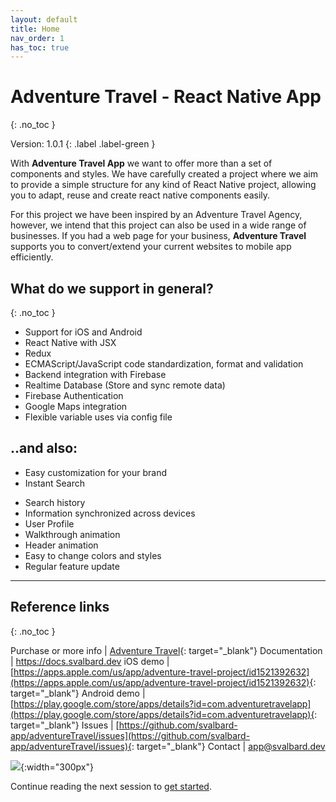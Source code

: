 ```yaml
---
layout: default
title: Home
nav_order: 1
has_toc: true
---
```

# Adventure Travel - React Native App
{: .no_toc }

Version: 1.0.1
{: .label .label-green }

With **Adventure Travel App** we want to offer more than a set of components and styles. We have carefully created a project where we aim to provide a simple structure for any kind of React Native project, allowing you to adapt, reuse and create react native components easily.

For this project we have been inspired by an Adventure Travel Agency, however, we intend that this project can also be used in a wide range of businesses. If you had a web page for your business, **Adventure Travel** supports you to convert/extend your current websites to mobile app efficiently.

## What do we support in general?
{: .no_toc }

- Support for iOS and Android
- React Native with JSX
- Redux
- ECMAScript/JavaScript code standardization, format and validation
- Backend integration with Firebase
- Realtime Database (Store and sync remote data)
- Firebase Authentication
- Google Maps integration
- Flexible variable uses via config file
<!-- - Push Notifications -->
<!-- - Social logins via facebook or Google -->

## ..and also:

- Easy customization for your brand
- Instant Search
<!-- - Support filter by category, tab and pricing -->
<!-- - Search history and clean up -->
- Search history
- Information synchronized across devices
- User Profile
- Walkthrough animation
- Header animation
- Easy to change colors and styles
- Regular feature update
<!-- - Regular feature update and free bug fix -->

---

## Reference links
{: .no_toc }

<!-- Try a demo App, avalilable download on App Store and Google Play:

[![App Store](/images/app-store-badge.svg){:height="500px" width="200px" .m-2}](https://apps.apple.com/us/app/adventure-travel-project/id1521392632){: .btn-white target="_blank"}
[![Google Play](/images/google-play-badge.svg){:height="500px" width="200px" .m-2}](https://play.google.com/store/apps/details?id=com.adventuretravelapp){: .btn-white target="_blank"} -->

Purchase or more info | [Adventure Travel](https://codecanyon.net/item/adventure-travel-react-native-app/27231612){: target="_blank"}
Documentation | https://docs.svalbard.dev
iOS demo | [https://apps.apple.com/us/app/adventure-travel-project/id1521392632](https://apps.apple.com/us/app/adventure-travel-project/id1521392632){: target="_blank"}
Android demo | [https://play.google.com/store/apps/details?id=com.adventuretravelapp](https://play.google.com/store/apps/details?id=com.adventuretravelapp){: target="_blank"}
Issues | [https://github.com/svalbard-app/adventureTravel/issues](https://github.com/svalbard-app/adventureTravel/issues){: target="_blank"}
Contact | [app@svalbard.dev](mailto:app@svalbard.dev)

![](/images/react-native.png){:width="300px"}
<!-- ![](/images/Screen5.jpg){:height="50px" width="210px" .m-1} -->

Continue reading the next session to [get started](/docs/getting-started).
